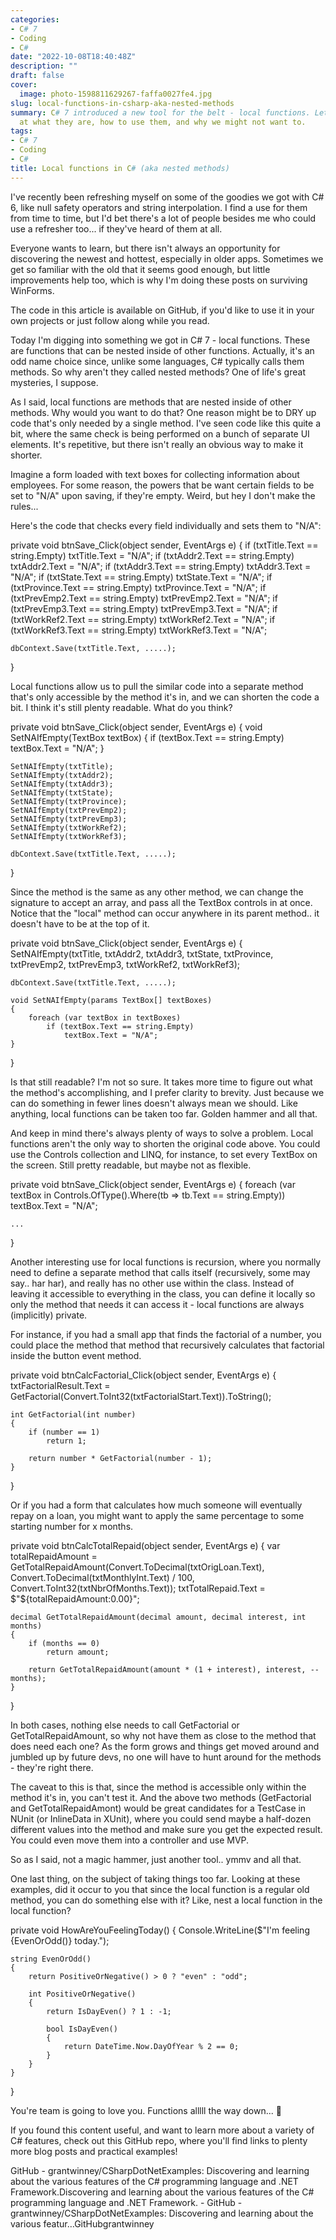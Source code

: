 ```yaml
---
categories:
- C# 7
- Coding
- C#
date: "2022-10-08T18:40:48Z"
description: ""
draft: false
cover:
  image: photo-1598811629267-faffa0027fe4.jpg
slug: local-functions-in-csharp-aka-nested-methods
summary: C# 7 introduced a new tool for the belt - local functions. Let's take a look
  at what they are, how to use them, and why we might not want to.
tags:
- C# 7
- Coding
- C#
title: Local functions in C# (aka nested methods)
---
```



I've recently been refreshing myself on some of the goodies we got with C# 6, like null safety operators and string interpolation. I find a use for them from time to time, but I'd bet there's a lot of people besides me who could use a refresher too... if they've heard of them at all.

Everyone wants to learn, but there isn't always an opportunity for discovering the newest and hottest, especially in older apps. Sometimes we get so familiar with the old that it seems good enough, but little improvements help too, which is why I'm doing these posts on surviving WinForms.



The code in this article is available on GitHub, if you'd like to use it in your own projects or just follow along while you read.



Today I'm digging into something we got in C# 7 - local functions. These are functions that can be nested inside of other functions. Actually, it's an odd name choice since, unlike some languages, C# typically calls them methods. So why aren't they called nested methods? One of life's great mysteries, I suppose.

As I said, local functions are methods that are nested inside of other methods. Why would you want to do that? One reason might be to DRY up code that's only needed by a single method. I've seen code like this quite a bit, where the same check is being performed on a bunch of separate UI elements. It's repetitive, but there isn't really an obvious way to make it shorter.

Imagine a form loaded with text boxes for collecting information about employees. For some reason, the powers that be want certain fields to be set to "N/A" upon saving, if they're empty. Weird, but hey I don't make the rules...

Here's the code that checks every field individually and sets them to "N/A":

private void btnSave_Click(object sender, EventArgs e)
{
    if (txtTitle.Text == string.Empty)
        txtTitle.Text = "N/A";
    if (txtAddr2.Text == string.Empty)
        txtAddr2.Text = "N/A";
    if (txtAddr3.Text == string.Empty)
        txtAddr3.Text = "N/A";
    if (txtState.Text == string.Empty)
        txtState.Text = "N/A";
    if (txtProvince.Text == string.Empty)
        txtProvince.Text = "N/A";
    if (txtPrevEmp2.Text == string.Empty)
        txtPrevEmp2.Text = "N/A";
    if (txtPrevEmp3.Text == string.Empty)
        txtPrevEmp3.Text = "N/A";
    if (txtWorkRef2.Text == string.Empty)
        txtWorkRef2.Text = "N/A";
    if (txtWorkRef3.Text == string.Empty)
        txtWorkRef3.Text = "N/A";
    
    dbContext.Save(txtTitle.Text, .....);
}

Local functions allow us to pull the similar code into a separate method that's only accessible by the method it's in, and we can shorten the code a bit. I think it's still plenty readable. What do you think?

private void btnSave_Click(object sender, EventArgs e)
{
    void SetNAIfEmpty(TextBox textBox)
    {
        if (textBox.Text == string.Empty)
            textBox.Text = "N/A";
    }

    SetNAIfEmpty(txtTitle);
    SetNAIfEmpty(txtAddr2);
    SetNAIfEmpty(txtAddr3);
    SetNAIfEmpty(txtState);
    SetNAIfEmpty(txtProvince);
    SetNAIfEmpty(txtPrevEmp2);
    SetNAIfEmpty(txtPrevEmp3);
    SetNAIfEmpty(txtWorkRef2);
    SetNAIfEmpty(txtWorkRef3);
    
    dbContext.Save(txtTitle.Text, .....);
}

Since the method is the same as any other method, we can change the signature to accept an array, and pass all the TextBox controls in at once. Notice that the "local" method can occur anywhere in its parent method.. it doesn't have to be at the top of it.

private void btnSave_Click(object sender, EventArgs e)
{
    SetNAIfEmpty(txtTitle, txtAddr2, txtAddr3, txtState, txtProvince,
        txtPrevEmp2, txtPrevEmp3, txtWorkRef2, txtWorkRef3);
    
    dbContext.Save(txtTitle.Text, .....);

    void SetNAIfEmpty(params TextBox[] textBoxes)
    {
        foreach (var textBox in textBoxes)
            if (textBox.Text == string.Empty)
                textBox.Text = "N/A";
    }
}

Is that still readable? I'm not so sure. It takes more time to figure out what the method's accomplishing, and I prefer clarity to brevity. Just because we can do something in fewer lines doesn't always mean we should. Like anything, local functions can be taken too far. Golden hammer and all that.

And keep in mind there's always plenty of ways to solve a problem. Local functions aren't the only way to shorten the original code above. You could use the Controls collection and LINQ, for instance, to set every TextBox on the screen. Still pretty readable, but maybe not as flexible.

private void btnSave_Click(object sender, EventArgs e)
{
    foreach (var textBox in Controls.OfType<TextBox>().Where(tb => tb.Text == string.Empty))
        textBox.Text = "N/A";
    
    ...
}

Another interesting use for local functions is recursion, where you normally need to define a separate method that calls itself (recursively, some may say.. har har), and really has no other use within the class. Instead of leaving it accessible to everything in the class, you can define it locally so only the method that needs it can access it - local functions are always (implicitly) private.

For instance, if you had a small app that finds the factorial of a number, you could place the method that method that recursively calculates that factorial inside the button event method.

private void btnCalcFactorial_Click(object sender, EventArgs e)
{
    txtFactorialResult.Text = GetFactorial(Convert.ToInt32(txtFactorialStart.Text)).ToString();
            
    int GetFactorial(int number)
    {
        if (number == 1)
            return 1;

        return number * GetFactorial(number - 1);
    }
}

Or if you had a form that calculates how much someone will eventually repay on a loan, you might want to apply the same percentage to some starting number for x months.

private void btnCalcTotalRepaid(object sender, EventArgs e)
{
    var totalRepaidAmount = GetTotalRepaidAmount(Convert.ToDecimal(txtOrigLoan.Text),
        Convert.ToDecimal(txtMonthlyInt.Text) / 100, Convert.ToInt32(txtNbrOfMonths.Text));
    txtTotalRepaid.Text = $"${totalRepaidAmount:0.00}";

    decimal GetTotalRepaidAmount(decimal amount, decimal interest, int months)
    {
        if (months == 0)
            return amount;

        return GetTotalRepaidAmount(amount * (1 + interest), interest, --months);
    }
}

In both cases, nothing else needs to call GetFactorial or GetTotalRepaidAmount, so why not have them as close to the method that does need each one? As the form grows and things get moved around and jumbled up by future devs, no one will have to hunt around for the methods - they're right there.

The caveat to this is that, since the method is accessible only within the method it's in, you can't test it. And the above two methods (GetFactorial and GetTotalRepaidAmont) would be great candidates for a TestCase in NUnit (or InlineData in XUnit), where you could send maybe a half-dozen different values into the method and make sure you get the expected result. You could even move them into a controller and use MVP.

So as I said, not a magic hammer, just another tool.. ymmv and all that.

One last thing, on the subject of taking things too far. Looking at these examples, did it occur to you that since the local function is a regular old method, you can do something else with it? Like, nest a local function in the local function?

private void HowAreYouFeelingToday()
{
    Console.WriteLine($"I'm feeling {EvenOrOdd()} today.");

    string EvenOrOdd()
    {
        return PositiveOrNegative() > 0 ? "even" : "odd";

        int PositiveOrNegative()
        {
            return IsDayEven() ? 1 : -1;

            bool IsDayEven()
            {
                return DateTime.Now.DayOfYear % 2 == 0;
            }
        }
    }
}


You're team is going to love you. Functions alllll the way down... 🐢

If you found this content useful, and want to learn more about a variety of C# features, check out this GitHub repo, where you'll find links to plenty more blog posts and practical examples!

GitHub - grantwinney/CSharpDotNetExamples: Discovering and learning about the various features of the C# programming language and .NET Framework.Discovering and learning about the various features of the C# programming language and .NET Framework. - GitHub - grantwinney/CSharpDotNetExamples: Discovering and learning about the various featur…GitHubgrantwinney

